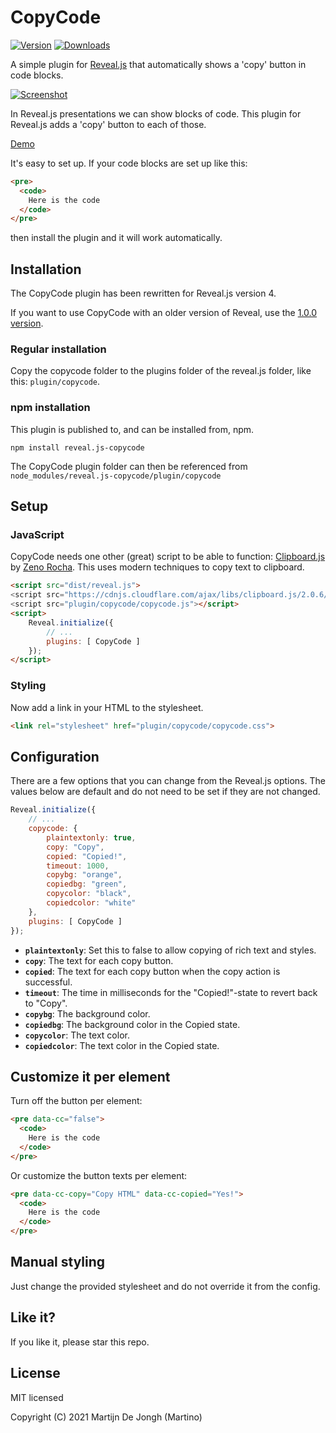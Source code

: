 # CopyCode

[![Version](https://img.shields.io/npm/v/reveal.js-copycode)](#) [![Downloads](https://img.shields.io/npm/dt/reveal.js-copycode)](https://github.com/Martinomagnifico/reveal.js-copycode/archive/refs/heads/master.zip)

A simple plugin for [Reveal.js](https://revealjs.com) that automatically shows a 'copy' button in code blocks.

[![Screenshot](https://martinomagnifico.github.io/reveal.js-copycode/screenshot.png)](https://martinomagnifico.github.io/reveal.js-copycode/demo.html)

In Reveal.js presentations we can show blocks of code. This plugin for Reveal.js adds a 'copy' button to each of those. 

[Demo](https://martinomagnifico.github.io/reveal.js-copycode/demo.html)

It's easy to set up. If your code blocks are set up like this:

```html
<pre>
  <code>
    Here is the code
  </code>
</pre>
```

then install the plugin and it will work automatically.


## Installation

The CopyCode plugin has been rewritten for Reveal.js version 4.

If you want to use CopyCode with an older version of Reveal, use the [1.0.0 version](https://github.com/Martinomagnifico/reveal.js-copycode/releases).

### Regular installation

Copy the copycode folder to the plugins folder of the reveal.js folder, like this: `plugin/copycode`.


### npm installation

This plugin is published to, and can be installed from, npm.

```console
npm install reveal.js-copycode
```
The CopyCode plugin folder can then be referenced from `node_modules/reveal.js-copycode/plugin/copycode`


## Setup

### JavaScript



CopyCode needs one other (great) script to be able to function: [Clipboard.js](https://clipboardjs.com/) by [Zeno Rocha](https://zenorocha.com). This uses modern techniques to copy text to clipboard.

```html
<script src="dist/reveal.js">
<script src="https://cdnjs.cloudflare.com/ajax/libs/clipboard.js/2.0.6/clipboard.min.js">
<script src="plugin/copycode/copycode.js"></script>
<script>
	Reveal.initialize({
		// ...
		plugins: [ CopyCode ]
	});
</script>
```


### Styling

Now add a link in your HTML to the stylesheet. 

```html
<link rel="stylesheet" href="plugin/copycode/copycode.css">
```



## Configuration

There are a few options that you can change from the Reveal.js options. The values below are default and do not need to be set if they are not changed.

```javascript
Reveal.initialize({
	// ...
	copycode: {
		plaintextonly: true,
		copy: "Copy",
		copied: "Copied!",
		timeout: 1000,
		copybg: "orange",
		copiedbg: "green",
		copycolor: "black",
		copiedcolor: "white"
	},
	plugins: [ CopyCode ]
});
```

* **`plaintextonly`**: Set this to false to allow copying of rich text and styles.
* **`copy`**: The text for each copy button.
* **`copied`**: The text for each copy button when the copy action is successful.
* **`timeout`**: The time in milliseconds for the "Copied!"-state to revert back to "Copy".
* **`copybg`**: The background color.
* **`copiedbg`**: The background color in the Copied state.
* **`copycolor`**: The text color.
* **`copiedcolor`**: The text color in the Copied state.



## Customize it per element

Turn off the button per element: 

```html
<pre data-cc="false">
  <code>
    Here is the code	
  </code>
</pre>
```

Or customize the button texts per element:

```html
<pre data-cc-copy="Copy HTML" data-cc-copied="Yes!">
  <code>
    Here is the code	
  </code>
</pre>
```




## Manual styling

Just change the provided stylesheet and do not override it from the config.




## Like it?

If you like it, please star this repo.




## License
MIT licensed

Copyright (C) 2021 Martijn De Jongh (Martino)

